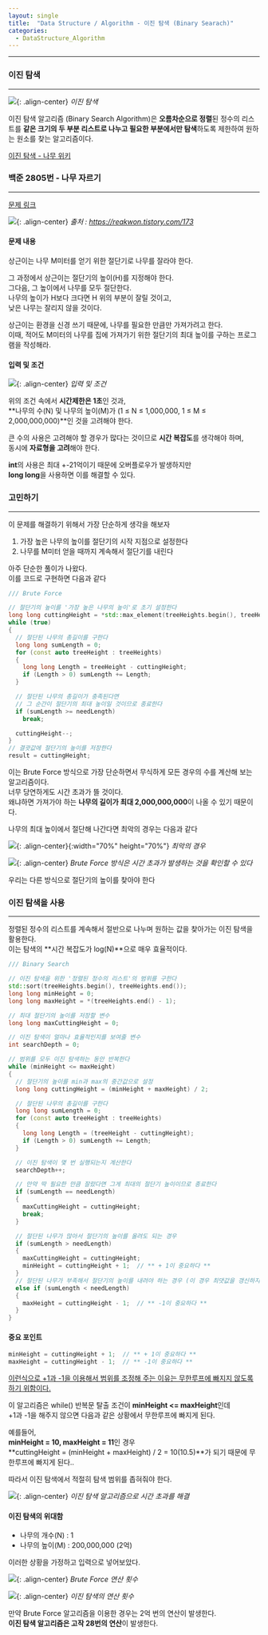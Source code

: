 ```yaml
---
layout: single
title:  "Data Structure / Algorithm - 이진 탐색 (Binary Searach)"
categories:
  - DataStructure_Algorithm
---
```


---

### 이진 탐색

---

![](../../../../assets/images/2024-02-13-DataStructure_Algorithm-Binary%20Search/2024-02-14-04-29-56.png){: .align-center}
*이진 탐색*

이진 탐색 알고리즘 (Binary Search Algorithm)은 **오름차순으로 정렬**된 정수의 리스트를
**같은 크기의 두 부분 리스트로 나누고 필요한 부분에서만 탐색**하도록 제한하여 원하는 원소를 찾는 알고리즘이다.

[이진 탐색 - 나무 위키](https://namu.wiki/w/%EC%9D%B4%EC%A7%84%20%ED%83%90%EC%83%89)

### 백준 2805번 - 나무 자르기

---

[문제 링크](https://www.acmicpc.net/problem/2805)

![](../../../../assets/images/2024-02-13-DataStructure_Algorithm-Binary%20Search/2024-02-14-04-34-32.png){: .align-center}
*출처 : https://reakwon.tistory.com/173*

#### 문제 내용

상근이는 나무 M미터를 얻기 위한 절단기로 나무를 잘라야 한다.

그 과정에서 상근이는 절단기의 높이(H)를 지정해야 한다.  
그다음, 그 높이에서 나무를 모두 절단한다.  
나무의 높이가 H보다 크다면 H 위의 부분이 잘릴 것이고,  
낮은 나무는 잘리지 않을 것이다.

상근이는 환경을 신경 쓰기 때문에, 나무를 필요한 만큼만 가져가려고 한다.  
이때, 적어도 M미터의 나무를 집에 가져가기 위한 절단기의 최대 높이를 구하는 프로그램을 작성해라.

#### 입력 및 조건

![](../../../../assets/images/2024-02-13-DataStructure_Algorithm-Binary%20Search/2024-02-14-04-42-53.png){: .align-center}
*입력 및 조건*

위의 조건 속에서 **시간제한은 1초**인 것과,  
**나무의 수(N) 및 나무의 높이(M)가 (1 ≤ N ≤ 1,000,000, 1 ≤ M ≤ 2,000,000,000)**인 것을 고려해야 한다.

큰 수의 사용은 고려해야 할 경우가 많다는 것이므로 **시간 복잡도**를 생각해야 하며,  
동시에 **자료형을 고려**해야 한다.

**int**의 사용은 최대 +-21억이기 때문에 오버플로우가 발생하지만  
**long long**을 사용하면 이를 해결할 수 있다.

### 고민하기

---

이 문제를 해결하기 위해서 가장 단순하게 생각을 해보자

1. 가장 높은 나무의 높이를 절단기의 시작 지점으로 설정한다
2. 나무를 M미터 얻을 때까지 계속해서 절단기를 내린다

아주 단순한 풀이가 나왔다.  
이를 코드로 구현하면 다음과 같다

```c++
/// Brute Force

// 절단기의 높이를 '가장 높은 나무의 높이'로 초기 설정한다
long long cuttingHeight = *std::max_element(treeHeights.begin(), treeHeights.end());
while (true)
{
  // 절단된 나무의 총길이를 구한다
  long long sumLength = 0;
  for (const auto treeHeight : treeHeights)
  {
    long long Length = treeHeight - cuttingHeight;
    if (Length > 0) sumLength += Length;
  }

  // 절단된 나무의 총길이가 충족된다면
  // 그 순간이 절단기의 최대 높이일 것이므로 종료한다
  if (sumLength >= needLength)
    break;

  cuttingHeight--;
}
// 결괏값에 절단기의 높이를 저장한다
result = cuttingHeight;
```

이는 Brute Force 방식으로 가장 단순하면서 무식하게 모든 경우의 수를 계산해 보는 알고리즘이다.  
너무 당연하게도 시간 초과가 뜰 것이다.  
왜냐하면 가져가야 하는 **나무의 길이가 최대 2,000,000,000**이 나올 수 있기 때문이다.

나무의 최대 높이에서 절단해 나간다면 최악의 경우는 다음과 같다

![](../../../../assets/images/2024-02-13-DataStructure_Algorithm-Binary%20Search/2024-02-14-04-57-11.png){: .align-center}{:width="70%" height="70%"}
*최악의 경우*

![](../../../../assets/images/2024-02-13-DataStructure_Algorithm-Binary%20Search/2024-02-14-04-50-50.png){: .align-center}
*Brute Force 방식은 시간 초과가 발생하는 것을 확인할 수 있다*

우리는 다른 방식으로 절단기의 높이를 찾아야 한다

### 이진 탐색을 사용

---

정렬된 정수의 리스트를 계속해서 절반으로 나누며 원하는 값을 찾아가는 이진 탐색을 활용한다.  
이는 탐색의 **시간 복잡도가 log(N)**으로 매우 효율적이다.

```c++
/// Binary Search

// 이진 탐색을 위한 '정렬된 정수의 리스트'의 범위를 구한다
std::sort(treeHeights.begin(), treeHeights.end());
long long minHeight = 0;
long long maxHeight = *(treeHeights.end() - 1);

// 최대 절단기의 높이를 저장할 변수
long long maxCuttingHeight = 0;

// 이진 탐색이 얼마나 효율적인지를 보여줄 변수
int searchDepth = 0;

// 범위를 모두 이진 탐색하는 동안 반복한다
while (minHeight <= maxHeight)
{
  // 절단기의 높이를 min과 max의 중간값으로 설정
  long long cuttingHeight = (minHeight + maxHeight) / 2;

  // 절단된 나무의 총길이를 구한다
  long long sumLength = 0;
  for (const auto treeHeight : treeHeights)
  {
    long long Length = (treeHeight - cuttingHeight);
    if (Length > 0) sumLength += Length;
  }

  // 이진 탐색이 몇 번 실행되는지 계산한다
  searchDepth++;

  // 만약 딱 필요한 만큼 잘랐다면 그게 최대의 절단기 높이이므로 종료한다
  if (sumLength == needLength)
  {
    maxCuttingHeight = cuttingHeight;
    break;
  }

  // 절단된 나무가 많아서 절단기의 높이를 올려도 되는 경우
  if (sumLength > needLength)
  {
    maxCuttingHeight = cuttingHeight;
    minHeight = cuttingHeight + 1;	// ** + 1이 중요하다 **
  }
  // 절단된 나무가 부족해서 절단기의 높이를 내려야 하는 경우 (이 경우 최댓값을 갱신하지 않는다)
  else if (sumLength < needLength)
  {
    maxHeight = cuttingHeight - 1;	// ** -1이 중요하다 **
  }
}
```

#### 중요 포인트

```c++
minHeight = cuttingHeight + 1;	// ** + 1이 중요하다 **
maxHeight = cuttingHeight - 1;	// ** -1이 중요하다 **
```

<u> 이런식으로 +1과 -1을 이용해서 범위를 조정해 주는 이유는 무한루프에 빠지지 않도록 하기 위함이다. </u>

이 알고리즘은 while() 반복문 탈출 조건이 **minHeight <= maxHeight**인데  
+1과 -1을 해주지 않으면 다음과 같은 상황에서 무한루프에 빠지게 된다.

예를들어,  
**minHeight = 10, maxHeight = 11**인 경우  
**cuttingHeight = (minHeight + maxHeight) / 2 = 10(10.5)**가 되기 때문에 무한루프에 빠지게 된다..

따라서 이진 탐색에서 적절히 탐색 범위를 좁혀줘야 한다.

![](../../../../assets/images/2024-02-13-DataStructure_Algorithm-Binary%20Search/2024-02-14-05-22-00.png){: .align-center}
*이진 탐색 알고리즘으로 시간 초과를 해결*

#### 이진 탐색의 위대함

* 나무의 개수(N) : 1
* 나무의 높이(M) : 200,000,000 (2억)

이러한 상황을 가정하고 입력으로 넣어보았다.

![](../../../../assets/images/2024-02-13-DataStructure_Algorithm-Binary%20Search/2024-02-14-05-36-12.png){: .align-center}
*Brute Force 연산 횟수*

![](../../../../assets/images/2024-02-13-DataStructure_Algorithm-Binary%20Search/2024-02-14-05-36-59.png){: .align-center}
*이진 탐색의 연산 횟수*

만약 Brute Force 알고리즘을 이용한 경우는 2억 번의 연산이 발생한다.  
**이진 탐색 알고리즘은 고작 28번의 연산**이 발생한다.
